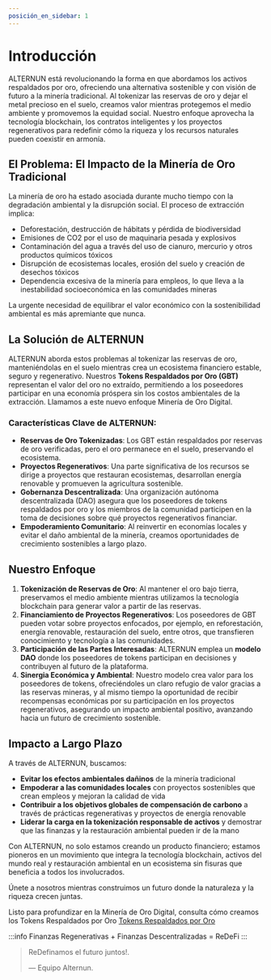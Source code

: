 ```yaml
---
posición_en_sidebar: 1
---
```


# Introducción

ALTERNUN está revolucionando la forma en que abordamos los activos respaldados por oro, ofreciendo una alternativa sostenible y con visión de futuro a la minería tradicional. Al tokenizar las reservas de oro y dejar el metal precioso en el suelo, creamos valor mientras protegemos el medio ambiente y promovemos la equidad social. Nuestro enfoque aprovecha la tecnología blockchain, los contratos inteligentes y los proyectos regenerativos para redefinir cómo la riqueza y los recursos naturales pueden coexistir en armonía.

## El Problema: El Impacto de la Minería de Oro Tradicional
La minería de oro ha estado asociada durante mucho tiempo con la degradación ambiental y la disrupción social. El proceso de extracción implica:
- Deforestación, destrucción de hábitats y pérdida de biodiversidad
- Emisiones de CO2 por el uso de maquinaria pesada y explosivos
- Contaminación del agua a través del uso de cianuro, mercurio y otros productos químicos tóxicos
- Disrupción de ecosistemas locales, erosión del suelo y creación de desechos tóxicos
- Dependencia excesiva de la minería para empleos, lo que lleva a la inestabilidad socioeconómica en las comunidades mineras

La urgente necesidad de equilibrar el valor económico con la sostenibilidad ambiental es más apremiante que nunca.

## La Solución de ALTERNUN
ALTERNUN aborda estos problemas al tokenizar las reservas de oro, manteniéndolas en el suelo mientras crea un ecosistema financiero estable, seguro y regenerativo. Nuestros **Tokens Respaldados por Oro (GBT)** representan el valor del oro no extraído, permitiendo a los poseedores participar en una economía próspera sin los costos ambientales de la extracción. Llamamos a este nuevo enfoque Minería de Oro Digital.

### Características Clave de ALTERNUN:
- **Reservas de Oro Tokenizadas**: Los GBT están respaldados por reservas de oro verificadas, pero el oro permanece en el suelo, preservando el ecosistema.
- **Proyectos Regenerativos**: Una parte significativa de los recursos se dirige a proyectos que restauran ecosistemas, desarrollan energía renovable y promueven la agricultura sostenible.
- **Gobernanza Descentralizada**: Una organización autónoma descentralizada (DAO) asegura que los poseedores de tokens respaldados por oro y los miembros de la comunidad participen en la toma de decisiones sobre qué proyectos regenerativos financiar.
- **Empoderamiento Comunitario**: Al reinvertir en economías locales y evitar el daño ambiental de la minería, creamos oportunidades de crecimiento sostenibles a largo plazo.

## Nuestro Enfoque
1. **Tokenización de Reservas de Oro**: Al mantener el oro bajo tierra, preservamos el medio ambiente mientras utilizamos la tecnología blockchain para generar valor a partir de las reservas.
2. **Financiamiento de Proyectos Regenerativos**: Los poseedores de GBT pueden votar sobre proyectos enfocados, por ejemplo, en reforestación, energía renovable, restauración del suelo, entre otros, que transfieren conocimiento y tecnología a las comunidades.
3. **Participación de las Partes Interesadas**: ALTERNUN emplea un **modelo DAO** donde los poseedores de tokens participan en decisiones y contribuyen al futuro de la plataforma.
4. **Sinergia Económica y Ambiental**: Nuestro modelo crea valor para los poseedores de tokens, ofreciéndoles un claro refugio de valor gracias a las reservas mineras, y al mismo tiempo la oportunidad de recibir recompensas económicas por su participación en los proyectos regenerativos, asegurando un impacto ambiental positivo, avanzando hacia un futuro de crecimiento sostenible.

## Impacto a Largo Plazo
A través de ALTERNUN, buscamos:
- **Evitar los efectos ambientales dañinos** de la minería tradicional
- **Empoderar a las comunidades locales** con proyectos sostenibles que crean empleos y mejoran la calidad de vida
- **Contribuir a los objetivos globales de compensación de carbono** a través de prácticas regenerativas y proyectos de energía renovable
- **Liderar la carga en la tokenización responsable de activos** y demostrar que las finanzas y la restauración ambiental pueden ir de la mano

Con ALTERNUN, no solo estamos creando un producto financiero; estamos pioneros en un movimiento que integra la tecnología blockchain, activos del mundo real y restauración ambiental en un ecosistema sin fisuras que beneficia a todos los involucrados.

Únete a nosotros mientras construimos un futuro donde la naturaleza y la riqueza crecen juntas.

Listo para profundizar en la Minería de Oro Digital, consulta cómo creamos los Tokens Respaldados por Oro [Tokens Respaldados por Oro](/docs/tutorial-basics/gold-backed-tokens)

:::info
Finanzas Regenerativas + Finanzas Descentralizadas = ReDeFi 
:::

> ReDefinamos el futuro juntos!.
>
> — Equipo Alternun.
